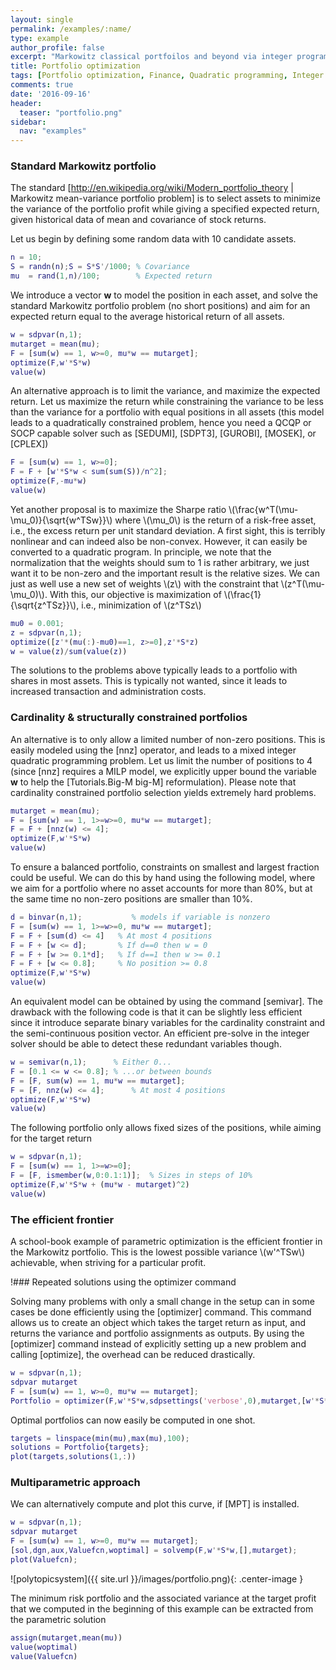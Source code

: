```yaml
---
layout: single
permalink: /examples/:name/
type: example
author_profile: false
excerpt: "Markowitz classical portfoilos and beyond via integer programming."
title: Portfolio optimization
tags: [Portfolio optimization, Finance, Quadratic programming, Integer programming]
comments: true
date: '2016-09-16'
header:
  teaser: "portfolio.png"
sidebar:
  nav: "examples"
---
```


### Standard Markowitz portfolio

The standard [http://en.wikipedia.org/wiki/Modern_portfolio_theory | Markowitz mean-variance portfolio problem] is to select assets to minimize the variance of the portfolio profit while giving a specified expected return, given historical data of mean and covariance of stock returns.

Let us begin by defining some random data with 10 candidate assets.

````matlab
n = 10;
S = randn(n);S = S*S'/1000; % Covariance
mu  = rand(1,n)/100;        % Expected return       
````

We introduce a vector **w** to model the position in each asset, and solve the standard Markowitz portfolio problem (no short positions) and aim for an expected return equal to the average historical return of all assets.

````matlab
w = sdpvar(n,1);
mutarget = mean(mu);
F = [sum(w) == 1, w>=0, mu*w == mutarget];
optimize(F,w'*S*w)
value(w)
````

An alternative approach is to limit the variance, and maximize the expected return. Let us maximize the return while constraining the variance to be less than the variance for a  portfolio with equal positions in all assets (this model leads to a quadratically constrained problem, hence you need a QCQP or SOCP capable solver such as [SEDUMI], [SDPT3], [GUROBI], [MOSEK], or [CPLEX])

````matlab
F = [sum(w) == 1, w>=0];
F = F + [w'*S*w < sum(sum(S))/n^2];
optimize(F,-mu*w)
value(w)
````

Yet another proposal is to maximize the Sharpe ratio \\(\frac{w^T(\mu-\mu_0)}{\sqrt{w^TSw}}\\) where \\(\mu_0\\) is the return of a risk-free asset, i.e., the excess return per unit standard deviation. A first sight, this is terribly nonlinear and can indeed also be non-convex. However, it can easily be converted to a quadratic program. In principle, we note that the normalization that the weights should sum to 1 is rather arbitrary, we just want it to be non-zero and the important result is the relative sizes. We can just as well use a new set of weights \\(z\\) with the constraint that \\(z^T(\mu-\mu_0)\\). With this, our objective is maximization of \\(\frac{1}{\sqrt{z^TSz}}\\), i.e., minimization of \\(z^TSz\\)

````matlab
mu0 = 0.001;
z = sdpvar(n,1);
optimize([z'*(mu(:)-mu0)==1, z>=0],z'*S*z)
w = value(z)/sum(value(z))
````

The solutions to the problems above typically leads to a portfolio with shares in most assets. This is typically not wanted, since it leads to increased transaction and administration costs.

### Cardinality & structurally constrained portfolios

An alternative is to only allow a limited number of non-zero positions. This is easily modeled using the [nnz] operator, and leads to a mixed integer quadratic programming problem. Let us limit the number of positions to 4 (since [nnz] requires a MILP model, we explicitly upper bound the variable **w** to help the [Tutorials.Big-M  big-M] reformulation). Please note that cardinality constrained portfolio selection yields extremely hard problems.

````matlab
mutarget = mean(mu);
F = [sum(w) == 1, 1>=w>=0, mu*w == mutarget];
F = F + [nnz(w) <= 4];
optimize(F,w'*S*w)
value(w)
````

To ensure a balanced portfolio, constraints on smallest and largest fraction could be useful. We can do this by hand using the following model, where we aim for a portfolio where no asset accounts for more than 80%, but at the same time no non-zero positions are smaller than 10%.

````matlab
d = binvar(n,1);           % models if variable is nonzero
F = [sum(w) == 1, 1>=w>=0, mu*w == mutarget];
F = F + [sum(d) <= 4]   % At most 4 positions
F = F + [w <= d];       % If d==0 then w = 0
F = F + [w >= 0.1*d];   % If d==1 then w >= 0.1
F = F + [w <= 0.8];     % No position >= 0.8
optimize(F,w'*S*w)
value(w)
````

An equivalent model can be obtained by using the command [semivar]. The drawback with the following code is that it can be slightly less efficient since it introduce separate binary variables for the cardinality constraint and the semi-continuous position vector. An efficient pre-solve in the integer solver should be able to detect these redundant variables though.

````matlab
w = semivar(n,1);      % Either 0...
F = [0.1 <= w <= 0.8]; % ...or between bounds
F = [F, sum(w) == 1, mu*w == mutarget];
F = [F, nnz(w) <= 4];      % At most 4 positions
optimize(F,w'*S*w)
value(w)
````

The following portfolio only allows fixed sizes of the positions, while aiming for the target return

````matlab
w = sdpvar(n,1);
F = [sum(w) == 1, 1>=w>=0];
F = [F, ismember(w,0:0.1:1)];  % Sizes in steps of 10%
optimize(F,w'*S*w + (mu*w - mutarget)^2)
value(w)
````

### The efficient frontier

A school-book example of parametric optimization is the efficient frontier in the Markowitz portfolio. This is the lowest possible variance \\(w'^TSw\\) achievable, when striving for a particular profit.

!### Repeated solutions using the optimizer command

Solving many problems with only a small change in the setup can in some cases be done efficiently using the [optimizer] command. This command allows us to create an object which takes the target return as input, and returns the variance and portfolio assignments as outputs. By using the [optimizer] command instead of explicitly setting up a new problem and calling [optimize], the overhead can be reduced drastically.

````matlab
w = sdpvar(n,1);
sdpvar mutarget
F = [sum(w) == 1, w>=0, mu*w == mutarget];
Portfolio = optimizer(F,w'*S*w,sdpsettings('verbose',0),mutarget,[w'*S*w;w]);
````

Optimal portfolios can now easily be computed in one shot.

````matlab
targets = linspace(min(mu),max(mu),100);
solutions = Portfolio{targets};
plot(targets,solutions(1,:))
````

### Multiparametric approach

We can alternatively compute and plot this curve, if [MPT] is installed.

````matlab
w = sdpvar(n,1);
sdpvar mutarget
F = [sum(w) == 1, w>=0, mu*w == mutarget];
[sol,dgn,aux,Valuefcn,woptimal] = solvemp(F,w'*S*w,[],mutarget);
plot(Valuefcn);
````

![polytopicsystem]({{ site.url }}/images/portfolio.png){: .center-image }

The minimum risk portfolio and the associated variance at the target profit that we computed in the beginning of this example can be extracted from the parametric solution

````matlab
assign(mutarget,mean(mu))
value(woptimal)
value(Valuefcn)
````
